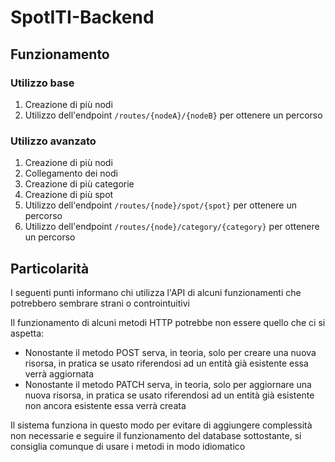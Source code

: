 # SpotITI-Backend

## Funzionamento

### Utilizzo base

1. Creazione di più nodi
2. Utilizzo dell'endpoint `/routes/{nodeA}/{nodeB}` per ottenere un percorso

### Utilizzo avanzato

1. Creazione di più nodi
2. Collegamento dei nodi
3. Creazione di più categorie
4. Creazione di più spot
5. Utilizzo dell'endpoint `/routes/{node}/spot/{spot}` per ottenere un percorso
6. Utilizzo dell'endpoint `/routes/{node}/category/{category}` per ottenere un percorso

## Particolarità

I seguenti punti informano chi utilizza l'API di alcuni funzionamenti che potrebbero sembrare strani o controintuitivi

Il funzionamento di alcuni metodi HTTP potrebbe non essere quello che ci si aspetta:

- Nonostante il metodo POST serva, in teoria, solo per creare una nuova risorsa, in pratica se usato riferendosi ad un entità già esistente essa verrà aggiornata
- Nonostante il metodo PATCH serva, in teoria, solo per aggiornare una nuova risorsa, in pratica se usato riferendosi ad un entità già esistente non ancora esistente essa verrà creata

Il sistema funziona in questo modo per evitare di aggiungere complessità non necessarie e seguire il funzionamento del database sottostante, si consiglia comunque di usare i metodi in modo idiomatico
